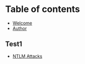 # Table of contents

* [Welcome](README.md)
* [Author](author.md)

## Test1

* [NTLM Attacks](test1/ntlm-attacks.md)

